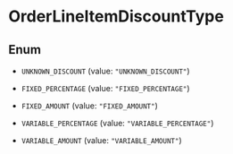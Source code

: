 
# OrderLineItemDiscountType

## Enum


* `UNKNOWN_DISCOUNT` (value: `"UNKNOWN_DISCOUNT"`)

* `FIXED_PERCENTAGE` (value: `"FIXED_PERCENTAGE"`)

* `FIXED_AMOUNT` (value: `"FIXED_AMOUNT"`)

* `VARIABLE_PERCENTAGE` (value: `"VARIABLE_PERCENTAGE"`)

* `VARIABLE_AMOUNT` (value: `"VARIABLE_AMOUNT"`)



